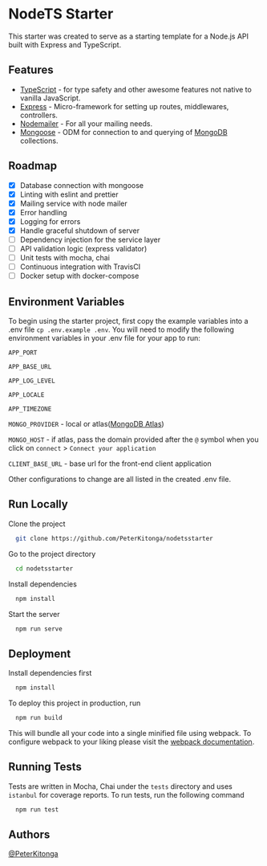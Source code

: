 # NodeTS Starter

This starter was created to serve as a starting template for a Node.js API built with Express and TypeScript.

## Features

- [TypeScript](https://www.typescriptlang.org/) - for type safety and other awesome features not native to vanilla JavaScript.
- [Express](https://expressjs.com/) - Micro-framework for setting up routes, middlewares, controllers.
- [Nodemailer](https://nodemailer.com/) - For all your mailing needs.
- [Mongoose](https://mongoosejs.com/) - ODM for connection to and querying of [MongoDB](https://www.mongodb.com/) collections.

## Roadmap

- [x] Database connection with mongoose
- [x] Linting with eslint and prettier
- [x] Mailing service with node mailer
- [x] Error handling
- [x] Logging for errors
- [x] Handle graceful shutdown of server
- [ ] Dependency injection for the service layer
- [ ] API validation logic (express validator)
- [ ] Unit tests with mocha, chai
- [ ] Continuous integration with TravisCI
- [ ] Docker setup with docker-compose

## Environment Variables

To begin using the starter project, first copy the example variables into a .env file `cp .env.example .env`. You will need to modify the following environment variables in your .env file for your app to run:

`APP_PORT`

`APP_BASE_URL`

`APP_LOG_LEVEL`

`APP_LOCALE`

`APP_TIMEZONE`

`MONGO_PROVIDER` - local or atlas([MongoDB Atlas](https://www.mongodb.com/cloud/atlas))

`MONGO_HOST` - if atlas, pass the domain provided after the `@` symbol when you click on `connect` > `Connect your application`

`CLIENT_BASE_URL` - base url for the front-end client application

Other configurations to change are all listed in the created .env file.

## Run Locally

Clone the project

```bash
  git clone https://github.com/PeterKitonga/nodetsstarter
```

Go to the project directory

```bash
  cd nodetsstarter
```

Install dependencies

```bash
  npm install
```

Start the server

```bash
  npm run serve
```

## Deployment

Install dependencies first

```bash
  npm install
```

To deploy this project in production, run

```bash
  npm run build
```

This will bundle all your code into a single minified file using webpack. To configure webpack to your liking please visit the [webpack documentation](https://webpack.js.org/configuration).

## Running Tests

Tests are written in Mocha, Chai under the `tests` directory and uses `istanbul` for coverage reports. To run tests, run the following command

```bash
  npm run test
```

## Authors

[@PeterKitonga](https://www.github.com/PeterKitonga)
